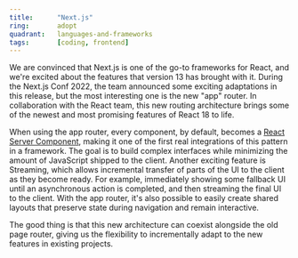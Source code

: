 ```yaml
---
title:      "Next.js"
ring:       adopt
quadrant:   languages-and-frameworks
tags:       [coding, frontend]
---
```


We are convinced that Next.js is one of the go-to frameworks for React, and we're excited about the features that version 13 has brought with it. During the Next.js Conf 2022, the team announced some exciting adaptations in this release, but the most interesting one is the new "app" router. In collaboration with the React team, this new routing architecture brings some of the newest and most promising features of React 18 to life.

When using the app router, every component, by default, becomes a [React Server Component](/methods-and-patterns/react-server-components.html), making it one of the first real integrations of this pattern in a framework. The goal is to build complex interfaces while minimizing the amount of JavaScript shipped to the client. Another exciting feature is Streaming, which allows incremental transfer of parts of the UI to the client as they become ready. For example, immediately showing some fallback UI until an asynchronous action is completed, and then streaming the final UI to the client. With the app router, it's also possible to easily create shared layouts that preserve state during navigation and remain interactive.

The good thing is that this new architecture can coexist alongside the old page router, giving us the flexibility to incrementally adapt to the new features in existing projects.
